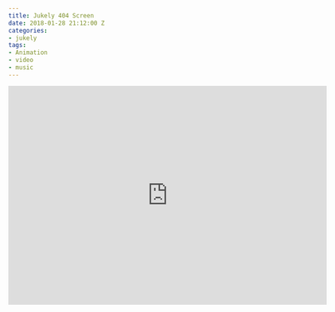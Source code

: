 ```yaml
---
title: Jukely 404 Screen
date: 2018-01-28 21:12:00 Z
categories:
- jukely
tags:
- Animation
- video
- music
---
```


<iframe src="https://player.vimeo.com/video/253151811" width="640" height="440" frameborder="0" webkitallowfullscreen mozallowfullscreen allowfullscreen></iframe>